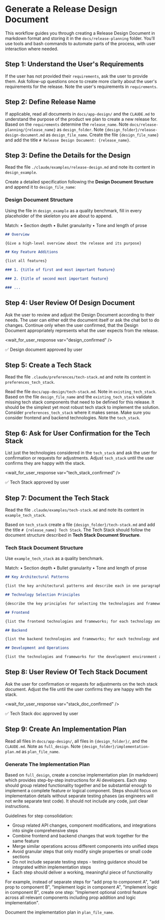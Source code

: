 # Generate a Release Design Document

This workflow guides you through creating a Release Design Document in markdown format and storing it in the `docs/release-planning` folder. You’ll use tools and bash commands to automate parts of the process, with user interaction where needed.

## Step 1: Understand the User's Requirements

If the user has not provided their `requirements`, ask the user to provide them. Ask follow-up questions once to create more clarity about the user's requirements for the release. Note the user's requirements in `requirements`.

## Step 2: Define Release Name

If applicable, read all documents in `docs/app-design/` and the `CLAUDE.md` to understand the purpose of the product we plan to create a new release for.
Based on the `requirements` determine the `release_name`. Note `docs/release-planning/{release_name}` as `design_folder`. Note `{design_folder}/release-design-document.md` as `design_file_name`. Create the file `{design_file_name}` and add the title `# Release Design Document: {release_name}`.

## Step 3: Define the Details for the Design

Read the file `./claude/examples/release-design.md` and note its content in `design_example`.

Create a detailed specification following the **Design Document Structure** and append it to `design_file_name`:

### Design Document Structure

Using the file in `design_example` as a quality benchmark, fill in every placeholder of the skeleton you are about to append.

Match:
• Section depth
• Bullet granularity
• Tone and length of prose

```md
## Overview

{Give a high-level overview about the release and its purpose}

## Key Feature Additions

{list all features}

### 1. {title of first and most important feature}

### 2. {title of second most important feature}

### ...
```

## Step 4: User Review Of Design Document

Ask the user to review and adjust the Design Document according to their needs. The user can either edit the document itself or ask the chat bot to do changes. Continue only when the user confirmed, that the Design Document appropriately represents what the user expects from the release.

<wait_for_user_response var="design_confirmed" />

<if var="design_confirmed" equals="CONFIRM">
  <log>✅ Design document approved by user</log>
</if>

## Step 5: Create a Tech Stack

Read the file `.claude/preferences/tech-stack.md` and note its content in `preferences_tech_stack`.

Read the file `docs/app-design/tech-stack.md`. Note in `existing_tech_stack`.
Based on the file `design_file_name` and the `existing_tech_stack` validate missing tech stack components that need to be defined for this release. It should be the simplest yet most robust tech stack to implement the solution. Consider `preferences_tech_stack` where it makes sense. Make sure you consider frontend and backend technologies. Note the `tech_stack`.

## Step 6: Ask for User Confirmation for the Tech Stack

List just the technologies considered in the `tech_stack` and ask the user for confirmation or requests for adjustments. Adjust `tech_stack` until the user confirms they are happy with the stack.

<wait_for_user_response var="tech_stack_confirmed" />

<if var="tech_stack_confirmed" equals="CONFIRM">
  <log>✅ Tech Stack approved by user</log>
</if>

## Step 7: Document the Tech Stack

Read the file `.claude/examples/tech-stack.md` and note its content in `example_tech_stack`.

Based on `tech_stack` create a file `{design_folder}/tech-stack.md` and add the title `# {release_name} Tech Stack`. The Tech Stack should follow the document structure described in **Tech Stack Document Structure**.

### Tech Stack Document Structure

Use `example_tech_stack` as a quality benchmark.

Match:
• Section depth
• Bullet granularity
• Tone and length of prose

```md
## Key Architectural Patterns

{list the key architectural patterns and describe each in one paragraph}

## Technology Selection Principles

{describe the key principles for selecting the technologies and frameworks}

## Frontend

{list the frontend technologies and frameworks; for each technology and framework describe briefly how they meet the architectural patterns and the key selection principles}

## Backend

{list the backend technologies and frameworks; for each technology and framework describe briefly how they meet the architectural patterns and the key selection principles}

## Development and Operations

{list the technologies and frameworks for the development environment and for the operations; for each technology and framework describe briefly how they meet the architectural patterns and the key selection principles}
```

## Step 8: User Review Of Tech Stack Document

Ask the user for confirmation or requests for adjustments on the tech stack document. Adjust the file until the user confirms they are happy with the stack.

<wait_for_user_response var="stack_doc_confirmed" />

<if var="stack_doc_confirmed" equals="CONFIRM">
  <log>✅ Tech Stack doc approved by user</log>
</if>

## Step 9: Create An Implementation Plan

Read all files in `docs/app-design/`, all files in `{design_folder}/`, and the `CLAUDE.md`. Note as `full_design`.
Note `{design_folder}/implementation-plan.md` as `plan_file_name`.

### Generate The Implementation Plan

Based on `full_design`, create a concise implementation plan (in markdown) which provides step-by-step instructions for AI developers. Each step should group related functionality together and be substantial enough to implement a complete feature or logical component. Steps should focus on implementation details without separate testing phases (as engineers will not write separate test code). It should not include any code, just clear instructions.

Guidelines for step consolidation:

- Group related API changes, component modifications, and integrations into single comprehensive steps
- Combine frontend and backend changes that work together for the same feature
- Merge similar operations across different components into unified steps
- Avoid granular steps that only modify single properties or small code sections
- Do not include separate testing steps - testing guidance should be integrated within implementation steps
- Each step should deliver a working, meaningful piece of functionality

For example, instead of separate steps for "add prop to component A", "add prop to component B", "implement logic in component A", "implement logic in component B", create one step: "Implement optional control feature across all relevant components including prop addition and logic implementation".

Document the implementation plan in `plan_file_name`.
